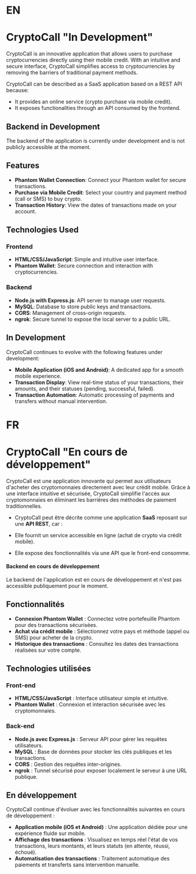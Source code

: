 # EN

# CryptoCall "In Development"

CryptoCall is an innovative application that allows users to purchase cryptocurrencies directly using their mobile credit. With an intuitive and secure interface, CryptoCall simplifies access to cryptocurrencies by removing the barriers of traditional payment methods.

CryptoCall can be described as a SaaS application based on a REST API because:

- It provides an online service (crypto purchase via mobile credit).
- It exposes functionalities through an API consumed by the frontend.

## Backend in Development

The backend of the application is currently under development and is not publicly accessible at the moment.

## Features

- **Phantom Wallet Connection**: Connect your Phantom wallet for secure transactions.  
- **Purchase via Mobile Credit**: Select your country and payment method (call or SMS) to buy crypto.  
- **Transaction History**: View the dates of transactions made on your account.

## Technologies Used

### Frontend
- **HTML/CSS/JavaScript**: Simple and intuitive user interface.  
- **Phantom Wallet**: Secure connection and interaction with cryptocurrencies.

### Backend
- **Node.js with Express.js**: API server to manage user requests.  
- **MySQL**: Database to store public keys and transactions.  
- **CORS**: Management of cross-origin requests.  
- **ngrok**: Secure tunnel to expose the local server to a public URL.

## In Development

CryptoCall continues to evolve with the following features under development:

- **Mobile Application (iOS and Android)**: A dedicated app for a smooth mobile experience.  
- **Transaction Display**: View real-time status of your transactions, their amounts, and their statuses (pending, successful, failed).  
- **Transaction Automation**: Automatic processing of payments and transfers without manual intervention.

# FR

# CryptoCall "En cours de développement"

CryptoCall est une application innovante qui permet aux utilisateurs d'acheter des cryptomonnaies directement avec leur crédit mobile. Grâce à une interface intuitive et sécurisée, CryptoCall simplifie l'accès aux cryptomonnaies en éliminant les barrières des méthodes de paiement traditionnelles.

- CryptoCall peut être décrite comme une application **SaaS** reposant sur une **API REST**, car :

- Elle fournit un service accessible en ligne (achat de crypto via crédit mobile).

- Elle expose des fonctionnalités via une API que le front-end consomme.

#### **Backend en cours de développement**
Le backend de l'application est en cours de développement et n'est pas accessible publiquement pour le moment.


## Fonctionnalités

- **Connexion Phantom Wallet** : Connectez votre portefeuille Phantom pour des transactions sécurisées.
- **Achat via crédit mobile** : Sélectionnez votre pays et méthode (appel ou SMS) pour acheter de la crypto.
- **Historique des transactions** : Consultez les dates des transactions réalisées sur votre compte.

## Technologies utilisées

### Front-end
- **HTML/CSS/JavaScript** : Interface utilisateur simple et intuitive.
- **Phantom Wallet** : Connexion et interaction sécurisée avec les cryptomonnaies.

### Back-end
- **Node.js avec Express.js** : Serveur API pour gérer les requêtes utilisateurs.
- **MySQL** : Base de données pour stocker les clés publiques et les transactions.
- **CORS** : Gestion des requêtes inter-origines.
- **ngrok** : Tunnel sécurisé pour exposer localement le serveur à une URL publique.

## En développement

 CryptoCall continue d'évoluer avec les fonctionnalités suivantes en cours de développement :

- **Application mobile (iOS et Android)** : Une application dédiée pour une expérience fluide sur mobile.
- **Affichage des transactions** : Visualisez en temps réel l'état de vos transactions, leurs montants, et leurs statuts (en attente, réussi, échoué).
- **Automatisation des transactions** : Traitement automatique des paiements et transferts sans intervention manuelle.




